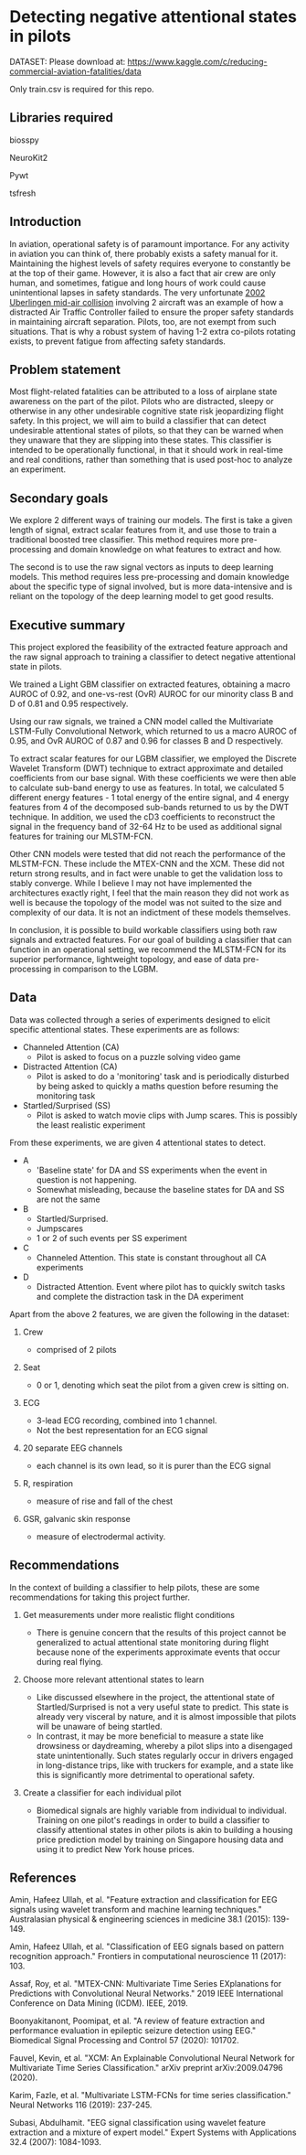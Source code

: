 # Detecting negative attentional states in pilots

DATASET:
Please download at: https://www.kaggle.com/c/reducing-commercial-aviation-fatalities/data

Only train.csv is required for this repo.

## Libraries required

biosspy

NeuroKit2

Pywt

tsfresh


## Introduction
In aviation, operational safety is of paramount importance. For any activity in aviation you can think of, there probably exists a safety manual for it. Maintaining the highest levels of safety requires everyone to constantly be at the top of their game. However, it is also a fact that air crew are only human, and sometimes, fatigue and long hours of work could cause unintentional lapses in safety standards. The very unfortunate [2002 Uberlingen mid-air collision](https://www.skybrary.aero/index.php/T154_/_B752,_en-route,_Uberlingen_Germany,_2002) involving 2 aircraft was an example of how a distracted Air Traffic Controller failed to ensure the proper safety standards in maintaining aircraft separation. Pilots, too, are not exempt from such situations. That is why a robust system of having 1-2 extra co-pilots rotating exists, to prevent fatigue from affecting safety standards.

## Problem statement
Most flight-related fatalities can be attributed to a loss of airplane state awareness on the part of the pilot. Pilots who are distracted, sleepy or otherwise in any other undesirable cognitive state risk jeopardizing flight safety. In this project, we will aim to build a classifier that can detect undesirable attentional states of pilots, so that they can be warned when they unaware that they are slipping into these states. This classifier is intended to be operationally functional, in that it should work in real-time and real conditions, rather than something that is used post-hoc to analyze an experiment.

## Secondary goals
We explore 2 different ways of training our models. The first is take a given length of signal, extract scalar features from it, and use those to train a traditional boosted tree classifier. This method requires more pre-processing and domain knowledge on what features to extract and how.

The second is to use the raw signal vectors as inputs to deep learning models. This method requires less pre-processing and domain knowledge about the specific type of signal involved, but is more data-intensive and is reliant on the topology of the deep learning model to get good results.

## Executive summary

This project explored the feasibility of the extracted feature approach and the raw signal approach to training a classifier to detect negative attentional state in pilots.

We trained a Light GBM classifier on extracted features, obtaining a macro AUROC of 0.92, and one-vs-rest (OvR) AUROC for our minority class B and D of 0.81 and 0.95 respectively.

Using our raw signals, we trained a CNN model called the Multivariate LSTM-Fully Convolutional Network, which returned to us a macro AUROC of 0.95, and OvR AUROC of 0.87 and 0.96 for classes B and D respectively.

To extract scalar features for our LGBM classifier, we employed the Discrete Wavelet Transform (DWT) technique to extract approximate and detailed coefficients from our base signal. With these coefficients we were then able to calculate sub-band energy to use as features. In total, we calculated 5 different energy features - 1 total energy of the entire signal, and 4 energy features from 4 of the decomposed sub-bands returned to us by the DWT technique. In addition, we used the cD3 coefficients to reconstruct the signal in the frequency band of 32-64 Hz to be used as additional signal features for training our MLSTM-FCN.

Other CNN models were tested that did not reach the performance of the MLSTM-FCN. These include the MTEX-CNN and the XCM. These did not return strong results, and in fact were unable to get the validation loss to stably converge. While I believe I may not have implemented the architectures exactly right, I feel that the main reason they did not work as well is because the topology of the model was not suited to the size and complexity of our data. It is not an indictment of these models themselves.

In conclusion, it is possible to build workable classifiers using both raw signals and extracted features. For our goal of building a classifier that can function in an operational setting, we recommend the MLSTM-FCN for its superior performance, lightweight topology, and ease of data pre-processing in comparison to the LGBM.

## Data
Data was collected through a series of experiments designed to elicit specific attentional states. These experiments are as follows:

- Channeled Attention (CA)
    - Pilot is asked to focus on a puzzle solving video game
- Distracted Attention (CA)
    - Pilot is asked to do a 'monitoring' task and is periodically disturbed by being asked to quickly a maths question before resuming the monitoring task
- Startled/Surprised (SS)
    - Pilot is asked to watch movie clips with Jump scares. This is possibly the least realistic experiment

From these experiments, we are given 4 attentional states to detect.
- A
    - 'Baseline state' for DA and SS experiments when the event in question is not happening.
    - Somewhat misleading, because the baseline states for DA and SS are not the same
- B
    - Startled/Surprised.
    - Jumpscares
    - 1 or 2 of such events per SS experiment
- C
    - Channeled Attention. This state is constant throughout all CA experiments
- D
    - Distracted Attention. Event where pilot has to quickly switch tasks and complete the distraction task in the DA experiment

Apart from the above 2 features, we are given the following in the dataset:

1. Crew
    - comprised of 2 pilots
2. Seat
    - 0 or 1, denoting which seat the pilot from a given crew is sitting on.

3. ECG
    - 3-lead ECG recording, combined into 1 channel.
    - Not the best representation for an ECG signal
4. 20 separate EEG channels
    - each channel is its own lead, so it is purer than the ECG signal
5. R, respiration
    - measure of rise and fall of the chest
6. GSR, galvanic skin response
    - measure of electrodermal activity.

## Recommendations
In the context of building a classifier to help pilots, these are some  recommendations for taking this project further.

1. Get measurements under more realistic flight conditions
    - There is genuine concern that the results of this project cannot be generalized to actual attentional state monitoring during flight because none of the experiments approximate events that occur during real flying.


2. Choose more relevant attentional states to learn
    - Like discussed elsewhere in the project, the attentional state of Startled/Surprised is not a very useful state to predict. This state is already very visceral by nature, and it is almost impossible that pilots will be unaware of being startled.
    - In contrast, it may be more beneficial to measure a state like drowsiness or daydreaming, whereby a pilot slips into a disengaged state unintentionally. Such states regularly occur in drivers engaged in long-distance trips, like with truckers for example, and a state like this is significantly more detrimental to operational safety.


3. Create a classifier for each individual pilot
    - Biomedical signals are highly variable from individual to individual. Training on one pilot's readings in order to build a classifier to classify attentional states in other pilots is akin to building a housing price prediction model by training on Singapore housing data and using it to predict New York house prices.

## References

Amin, Hafeez Ullah, et al. "Feature extraction and classification for EEG signals using wavelet transform and machine learning techniques." Australasian physical & engineering sciences in medicine 38.1 (2015): 139-149.

Amin, Hafeez Ullah, et al. "Classification of EEG signals based on pattern recognition approach." Frontiers in computational neuroscience 11 (2017): 103.

Assaf, Roy, et al. "MTEX-CNN: Multivariate Time Series EXplanations for Predictions with Convolutional Neural Networks." 2019 IEEE International Conference on Data Mining (ICDM). IEEE, 2019.

Boonyakitanont, Poomipat, et al. "A review of feature extraction and performance evaluation in epileptic seizure detection using EEG." Biomedical Signal Processing and Control 57 (2020): 101702.

Fauvel, Kevin, et al. "XCM: An Explainable Convolutional Neural Network for Multivariate Time Series Classification." arXiv preprint arXiv:2009.04796 (2020).

Karim, Fazle, et al. "Multivariate LSTM-FCNs for time series classification." Neural Networks 116 (2019): 237-245.

Subasi, Abdulhamit. "EEG signal classification using wavelet feature extraction and a mixture of expert model." Expert Systems with Applications 32.4 (2007): 1084-1093.
